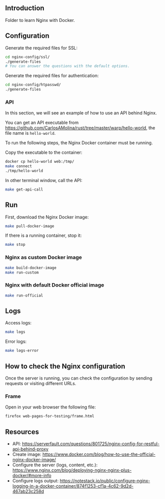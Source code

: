 ## Introduction

Folder to learn Nginx with Docker.

## Configuration

Generate the required files for SSL:

```bash
cd nginx-config/ssl/
./generate-files
# You can answer the questions with the default options.
```

Generate the required files for authentication:

```bash
cd nginx-config/htpasswd/
./generate-files
```

### API

In this section, we will see an example of how to use an API behind Nginx.

You can get an API executable from <https://github.com/CarlosAMolina/rust/tree/master/warp/hello-world>, the file name is `hello-world`.

To run the following steps, the Nginx Docker container must be running.

Copy the executable to the container:

```bash
docker cp hello-world web:/tmp/
make connect
./tmp/hello-world
```

In other terminal window, call the API:

```bash
make get-api-call
```

## Run

First, download the Nginx Docker image:

```bash
make pull-docker-image
```

If there is a running container, stop it:

```bash
make stop
```

### Nginx as custom Docker image

```bash
make build-docker-image
make run-custom
```

### Nginx with default Docker official image

```bash
make run-official
```

## Logs

Access logs:

```bash
make logs
```

Error logs:

```bash
make logs-error
```

## How to check the Nginx configuration

Once the server is running, you can check the configuration by sending requests or visiting different URLs.

### Frame

Open in your web browser the following file:

```bash
firefox web-pages-for-testing/frame.html
```

## Resources

- API: <https://serverfault.com/questions/801725/nginx-config-for-restful-api-behind-proxy>
- Create image: <https://www.docker.com/blog/how-to-use-the-official-nginx-docker-image/>
- Configure the server (logs, content, etc.): <https://www.nginx.com/blog/deploying-nginx-nginx-plus-docker/#more-info>
- Configure logs output: <https://notestack.io/public/configure-nginx-logging-in-a-docker-container/874f1253-cf1a-4c62-9d2d-467ab23c258d>
